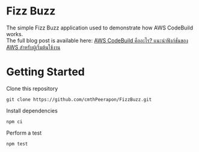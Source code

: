 # Fizz Buzz

The simple Fizz Buzz application used to demonstrate how AWS CodeBuild works.  
The full blog post is available here: [AWS CodeBuild คืออะไร? แนะนำฟังก์ชันของ AWS สำหรับผู้เริ่มต้นใช้งาน](https://dev.classmethod.jp/articles/what-is-aws-codebuild-2024-th/)

# Getting Started

Clone this repository

```git clone https://github.com/cmthPeerapon/FizzBuzz.git```

Install dependencies

```npm ci```

Perform a test

```npm test```